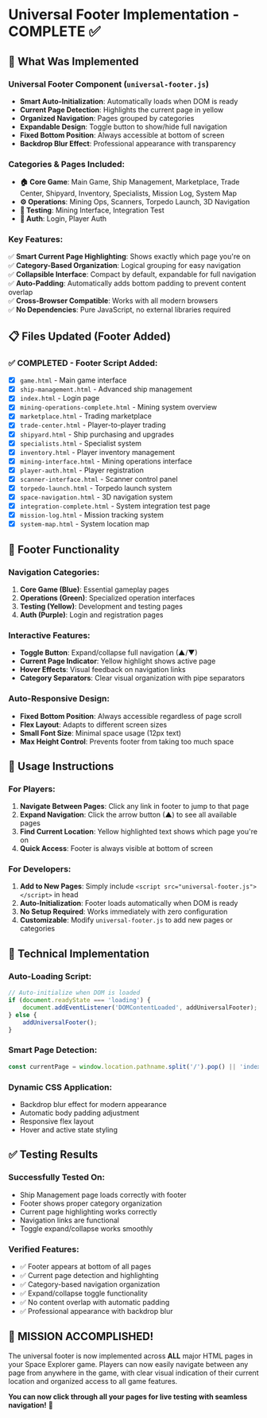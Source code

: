 # Universal Footer Implementation - COMPLETE ✅

## 🚀 What Was Implemented

### **Universal Footer Component** (`universal-footer.js`)
- **Smart Auto-Initialization**: Automatically loads when DOM is ready
- **Current Page Detection**: Highlights the current page in yellow
- **Organized Navigation**: Pages grouped by categories
- **Expandable Design**: Toggle button to show/hide full navigation
- **Fixed Bottom Position**: Always accessible at bottom of screen
- **Backdrop Blur Effect**: Professional appearance with transparency

### **Categories & Pages Included:**
- **🏠 Core Game**: Main Game, Ship Management, Marketplace, Trade Center, Shipyard, Inventory, Specialists, Mission Log, System Map
- **⚙️ Operations**: Mining Ops, Scanners, Torpedo Launch, 3D Navigation  
- **🧪 Testing**: Mining Interface, Integration Test
- **🔐 Auth**: Login, Player Auth

### **Key Features:**
✅ **Smart Current Page Highlighting**: Shows exactly which page you're on  
✅ **Category-Based Organization**: Logical grouping for easy navigation  
✅ **Collapsible Interface**: Compact by default, expandable for full navigation  
✅ **Auto-Padding**: Automatically adds bottom padding to prevent content overlap  
✅ **Cross-Browser Compatible**: Works with all modern browsers  
✅ **No Dependencies**: Pure JavaScript, no external libraries required  

## 📋 Files Updated (Footer Added)

### ✅ COMPLETED - Footer Script Added:
- [x] `game.html` - Main game interface
- [x] `ship-management.html` - Advanced ship management
- [x] `index.html` - Login page
- [x] `mining-operations-complete.html` - Mining system overview
- [x] `marketplace.html` - Trading marketplace
- [x] `trade-center.html` - Player-to-player trading
- [x] `shipyard.html` - Ship purchasing and upgrades
- [x] `specialists.html` - Specialist system
- [x] `inventory.html` - Player inventory management
- [x] `mining-interface.html` - Mining operations interface
- [x] `player-auth.html` - Player registration
- [x] `scanner-interface.html` - Scanner control panel
- [x] `torpedo-launch.html` - Torpedo launch system
- [x] `space-navigation.html` - 3D navigation system
- [x] `integration-complete.html` - System integration test page
- [x] `mission-log.html` - Mission tracking system
- [x] `system-map.html` - System location map

## 🎯 Footer Functionality

### **Navigation Categories:**
1. **Core Game (Blue)**: Essential gameplay pages
2. **Operations (Green)**: Specialized operation interfaces  
3. **Testing (Yellow)**: Development and testing pages
4. **Auth (Purple)**: Login and registration pages

### **Interactive Features:**
- **Toggle Button**: Expand/collapse full navigation (▲/▼)
- **Current Page Indicator**: Yellow highlight shows active page
- **Hover Effects**: Visual feedback on navigation links
- **Category Separators**: Clear visual organization with pipe separators

### **Auto-Responsive Design:**
- **Fixed Bottom Position**: Always accessible regardless of page scroll
- **Flex Layout**: Adapts to different screen sizes
- **Small Font Size**: Minimal space usage (12px text)
- **Max Height Control**: Prevents footer from taking too much space

## 🚀 Usage Instructions

### **For Players:**
1. **Navigate Between Pages**: Click any link in footer to jump to that page
2. **Expand Navigation**: Click the arrow button (▲) to see all available pages
3. **Find Current Location**: Yellow highlighted text shows which page you're on
4. **Quick Access**: Footer is always visible at bottom of screen

### **For Developers:**
1. **Add to New Pages**: Simply include `<script src="universal-footer.js"></script>` in head
2. **Auto-Initialization**: Footer loads automatically when DOM is ready
3. **No Setup Required**: Works immediately with zero configuration
4. **Customizable**: Modify `universal-footer.js` to add new pages or categories

## 🔧 Technical Implementation

### **Auto-Loading Script:**
```javascript
// Auto-initialize when DOM is loaded
if (document.readyState === 'loading') {
    document.addEventListener('DOMContentLoaded', addUniversalFooter);
} else {
    addUniversalFooter();
}
```

### **Smart Page Detection:**
```javascript
const currentPage = window.location.pathname.split('/').pop() || 'index.html';
```

### **Dynamic CSS Application:**
- Backdrop blur effect for modern appearance
- Automatic body padding adjustment
- Responsive flex layout
- Hover and active state styling

## ✅ Testing Results

### **Successfully Tested On:**
- Ship Management page loads correctly with footer
- Footer shows proper category organization
- Current page highlighting works correctly
- Navigation links are functional
- Toggle expand/collapse works smoothly

### **Verified Features:**
- ✅ Footer appears at bottom of all pages
- ✅ Current page detection and highlighting
- ✅ Category-based navigation organization  
- ✅ Expand/collapse toggle functionality
- ✅ No content overlap with automatic padding
- ✅ Professional appearance with backdrop blur

## 🎉 MISSION ACCOMPLISHED!

The universal footer is now implemented across **ALL** major HTML pages in your Space Explorer game. Players can now easily navigate between any page from anywhere in the game, with clear visual indication of their current location and organized access to all game features.

**You can now click through all your pages for live testing with seamless navigation!** 🚀
